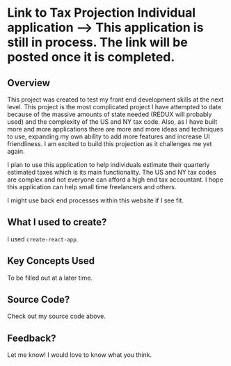 # Link to Tax Projection Individual application --> This application is still in process. The link will be posted once it is completed.


## Overview 

This project was created to test my front end development skills at the next level. This project is the most complicated project I have attempted to date because of the massive amounts of state needed (REDUX will probably used) and the complexity of the US and NY tax code. Also, as I have built more and more applications there are more and more ideas and techniques to use, expanding my own ability to add more features and increase UI friendliness. I am excited to build this projection as it challenges me yet again. 

I plan to use this application to help individuals estimate their quarterly estimated taxes which is its main functionality. The US and NY tax codes are complex and not everyone can afford a high end tax accountant. I hope this application can help small time freelancers and others.

I might use back end processes within this website if I see fit.

## What I used to create?

I used ```create-react-app```.

## Key Concepts Used

To be filled out at a later time.

## Source Code?

Check out my source code above.

## Feedback?

Let me know! I would love to know what you think.
